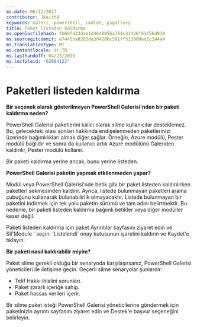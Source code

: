 ```yaml
---
ms.date: 06/12/2017
contributor: JKeithB
keywords: Galeri, powershell, cmdlet, psgallery
title: Paket listeden kaldırma
ms.openlocfilehash: fb66fd23dae1d4640056a764c31426f61f56d910
ms.sourcegitcommit: e7445ba8203da304286c591ff513900ad1c244a4
ms.translationtype: MT
ms.contentlocale: tr-TR
ms.lasthandoff: 04/23/2019
ms.locfileid: "62084122"
---
```

# <a name="unlisting-packages"></a>Paketleri listeden kaldırma

**Bir seçenek olarak gösterilmeyen PowerShell Galerisi'nden bir paketi kaldırma neden?**

PowerShell Galerisi paketlerini kalıcı olarak silme kullanıcılar desteklemez.
Bu, gelecekteki olası sonları hakkında endişelenmeden paketlerinizi üzerinde bağımlılıkları almak diğer sağlar.
Örneğin, Azure modülü, Pester modülü bağlıdır ve sonra da kullanıcı artık Azure modülünü Galeriden kaldırılır, Pester modülü kullanır.

Bir paketi kaldırma yerine ancak, bunu yerine listeden.

**PowerShell Galerisi paketin yapmak etkilenmeden yapar?**

Modül veya PowerShell Galerisi'nde betik gibi bir paket listeden kaldırılırken paketleri sekmesinden kaldırır. Ayrıca, listede bulunmayan paketleri arama çubuğunu kullanarak bulunabilirlik olmayacaktır.
Listede bulunmayan bir paketini indirmek için tek yolu paketin sürümü ve tam adını belirtmektir.
Bu nedenle, bir paketi listeden kaldırma bağımlı betikler veya diğer modüller keser değil.

Paketi listeden kaldırma için paket Ayrıntılar sayfasını ziyaret edin ve Sil'Module ' seçin. 'Listelendi' onay kutusunun işaretini kaldırın ve Kaydet'e tıklayın.

**Bir paketi nasıl kaldırabilir miyim?**

Paket silme gerekli olduğu bir senaryoda karşılaşırsanız, PowerShell Galerisi yöneticileri ile iletişime geçin.
Geçerli silme senaryolar şunlardır:
- Telif Hakkı ihlalini sorunları.
- Paket zararlı içeriğe sahip.
- Paket hassas verileri içerir.

Bir silme paket isteği PowerShell Galerisi yöneticilerine göndermek için paketinizin ayrıntı sayfasını ziyaret edin ve Destek'e başvur seçeneğini belirleyin.
